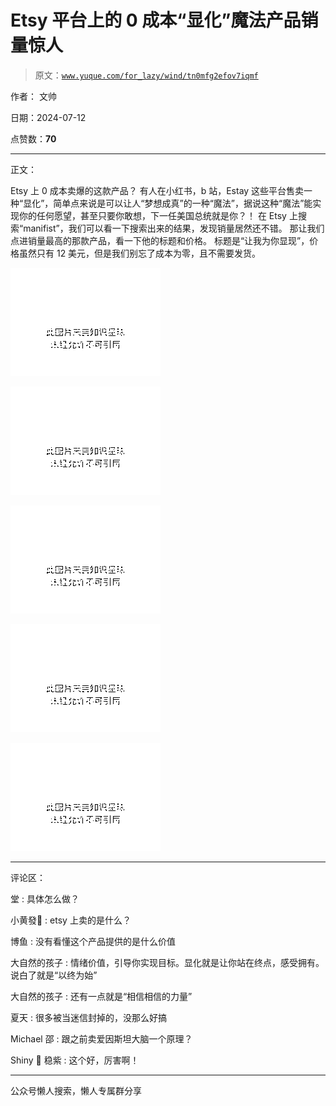 # Etsy 平台上的 0 成本“显化”魔法产品销量惊人

> 原文：[`www.yuque.com/for_lazy/wind/tn0mfg2efov7iqmf`](https://www.yuque.com/for_lazy/wind/tn0mfg2efov7iqmf)

作者： 文帅

日期：2024-07-12

点赞数：**70**

* * *

正文：

Etsy 上 0 成本卖爆的这款产品？
有人在小红书，b 站，Estay 这些平台售卖一种“显化”，简单点来说是可以让人“梦想成真”的一种“魔法”，据说这种“魔法”能实现你的任何愿望，甚至只要你敢想，下一任美国总统就是你？！
在 Etsy 上搜索“manifist”，我们可以看一下搜索出来的结果，发现销量居然还不错。 那让我们点进销量最高的那款产品，看一下他的标题和价格。
标题是“让我为你显现”，价格虽然只有 12 美元，但是我们别忘了成本为零，且不需要发货。

![](img/c7ac5a4e8d8e15271364b7f106d11b1c.png "None")

![](img/ad64a0f007be14a5b1b734d99dcbff8b.png "None")

![](img/bb79203a29135ceb7f23c1a08ed8e770.png "None")

![](img/0eebe30f3831cd214340543cdc49e308.png "None")

![](img/d2f520227d91cb473028f3bf5150b49b.png "None")

* * *

评论区：

堂 : 具体怎么做？

小黄發🌼 : etsy 上卖的是什么？

博鱼 : 没有看懂这个产品提供的是什么价值

大自然的孩子 : 情绪价值，引导你实现目标。显化就是让你站在终点，感受拥有。说白了就是“以终为始”

大自然的孩子 : 还有一点就是“相信相信的力量”

夏天 : 很多被当迷信封掉的，没那么好搞

Michael 邵 : 跟之前卖爱因斯坦大脑一个原理？

Shiny 💜 稳紫 : 这个好，厉害啊！

* * *

公众号懒人搜索，懒人专属群分享